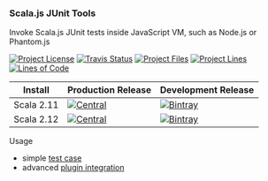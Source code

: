 
### Scala.js JUnit Tools

Invoke Scala.js JUnit tests inside JavaScript VM, such as Node.js or Phantom.js

[![Project License][licence_icon]][licence_link]
[![Travis Status][travis_icon]][travis_link]
[![Project Files][tokei_files_icon]][tokei_basic_link]
[![Project Lines][tokei_lines_icon]][tokei_basic_link]
[![Lines of Code][tokei_basic_icon]][tokei_basic_link]

| Install | Production Release | Development Release |
|---------|--------------------|---------------------|
| Scala 2.11 | [![Central][central_211_icon]][central_211_link] | [![Bintray][bintray_211_icon]][bintray_211_link] | 
| Scala 2.12 | [![Central][central_212_icon]][central_212_link] | [![Bintray][bintray_212_icon]][bintray_212_link] | 

Usage
* simple [test case](https://github.com/random-scalor/scala-js-junit-tools/blob/master/src/test/scala/com/carrotgarden/sjs/junit/ScalaJS_SuiteTest.scala)
* advanced [plugin integration](https://github.com/random-scalor/scala-js-junit-tools)




[licence_icon]: https://img.shields.io/github/license/random-scalor/scala-js-junit-tools.svg?label=License
[licence_link]: http://www.apache.org/licenses/

[travis_icon]: https://travis-ci.org/random-scalor/scala-js-junit-tools.svg?branch=master
[travis_link]: https://travis-ci.org/random-scalor/scala-js-junit-tools/builds

[tokei_files_icon]: https://tokei.rs/b1/github/random-scalor/scala-js-junit-tools?category=files 
[tokei_lines_icon]: https://tokei.rs/b1/github/random-scalor/scala-js-junit-tools?category=lines 
[tokei_basic_icon]: https://tokei.rs/b1/github/random-scalor/scala-js-junit-tools
[tokei_basic_link]: https://github.com/random-scalor/scala-js-junit-tools 

[central_211_icon]: https://maven-badges.herokuapp.com/maven-central/com.carrotgarden.sjs/scala-js-junit-tools_2.11/badge.svg?style=plastic
[central_211_link]: https://maven-badges.herokuapp.com/maven-central/com.carrotgarden.sjs/scala-js-junit-tools_2.11

[bintray_211_icon]: https://api.bintray.com/packages/random-scalor/maven/scala-js-junit-tools_2.11/images/download.svg
[bintray_211_link]: https://bintray.com/random-scalor/maven/scala-js-junit-tools_2.11/_latestVersion

[central_212_icon]: https://maven-badges.herokuapp.com/maven-central/com.carrotgarden.sjs/scala-js-junit-tools_2.12/badge.svg?style=plastic
[central_212_link]: https://maven-badges.herokuapp.com/maven-central/com.carrotgarden.sjs/scala-js-junit-tools_2.12

[bintray_212_icon]: https://api.bintray.com/packages/random-scalor/maven/scala-js-junit-tools_2.12/images/download.svg
[bintray_212_link]: https://bintray.com/random-scalor/maven/scala-js-junit-tools_2.12/_latestVersion
